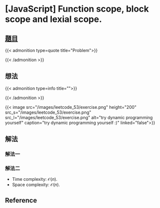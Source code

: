# [JavaScript] Function scope, block scope and lexial scope.



## [題目]()


{{< admonition type=quote title="Problem">}}



{{< /admonition >}}


## 想法

{{< admonition type=info title="">}}


{{< /admonition >}}



{{< image src="/images/leetcode_53/exercise.png"  height="200" 
          src_s="/images/leetcode_53/exercise.png" 
          src_l="/images/leetcode_53/exercise.png" 
alt="try dynamic programming yourself" caption="try dynamic programming yourself :)" linked="false">}}

## 解法

### 解法一




### 解法二

- Time complexity:  $\mathcal{O}(n)$.
- Space complexity:  $\mathcal{O}(n)$.



## Reference

